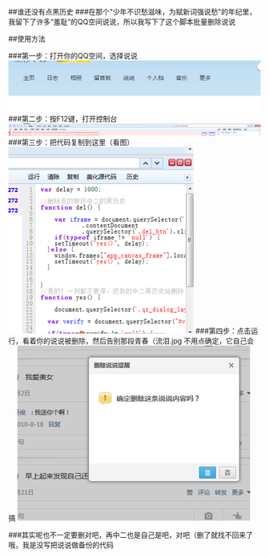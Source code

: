 ##谁还没有点黑历史
###在那个"少年不识愁滋味，为赋新词强说愁"的年纪里，我留下了许多“羞耻”的QQ空间说说，所以我写下了这个脚本批量删除说说

##使用方法

###第一步：打开你的QQ空间，选择说说
![Alt text](img/1.png)
###第二步：按F12键，打开控制台
![Alt text](img/2.png)
###第三步：把代码复制到这里（看图）
![Alt text](img/3.png)
###第四步：点击运行，看着你的说说被删除，然后告别那段青春（流泪.jpg
不用点确定，它自己会搞
![Alt text](img/4.png)



###其实呢也不一定要删对吧，再中二也是自己是吧，对吧（删了就找不回来了哦，我是没写把说说做备份的代码